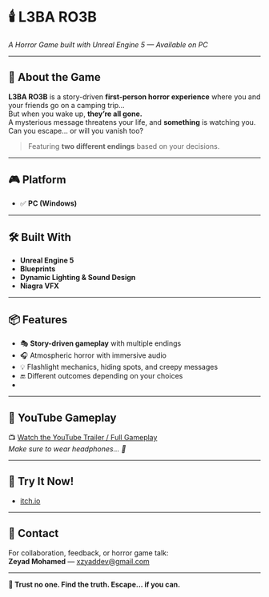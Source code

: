 # 🕯️ L3BA RO3B 
_A Horror Game built with Unreal Engine 5 — Available on PC_  

---

## 🧟 About the Game

**L3BA RO3B** is a story-driven **first-person horror experience** where you and your friends go on a camping trip…  
But when you wake up, **they’re all gone.**  
A mysterious message threatens your life, and **something** is watching you. Can you escape… or will you vanish too?

> Featuring **two different endings** based on your decisions.

---

## 🎮 Platform

- ✅ **PC (Windows)**

---

## 🛠️ Built With

- **Unreal Engine 5**
- **Blueprints**
- **Dynamic Lighting & Sound Design**
- **Niagra VFX**

---

## 📦 Features

- 🎭 **Story-driven gameplay** with multiple endings  
- 🎧 Atmospheric horror with immersive audio  
- 💡 Flashlight mechanics, hiding spots, and creepy messages  
- 🔚 Different outcomes depending on your choices
- 
---

## 🎥 YouTube Gameplay

📺 [Watch the YouTube Trailer / Full Gameplay](https://youtu.be/tyKMCnY-IfU?si=6OuesXXlhl2d-umy)  
*Make sure to wear headphones... 👻*

---

## 📲 Try It Now!

- [itch.io](https://itch.io/)  

---

## 📧 Contact

For collaboration, feedback, or horror game talk:  
**Zeyad Mohamed** — [xzyaddev@gmail.com](mailto:xzyaddev@gmail.com)

---

**🔦 Trust no one. Find the truth. Escape... if you can.**
